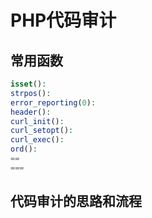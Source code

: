 # PHP代码审计

## 常用函数

 ```php
isset():
strpos():
error_reporting(0):
header():
curl_init():
curl_setopt():
curl_exec():
ord():
==
===
 ```









## 代码审计的思路和流程

